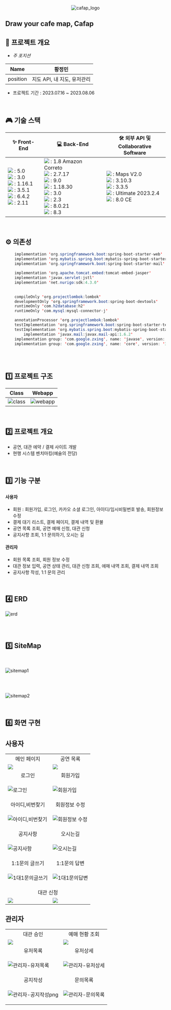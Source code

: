 <div align="center">
  
  ![cafap_logo](https://github.com/hjm8333/cafmap/assets/35636560/3f625030-6574-485a-aa7c-3fbe15d37f8f)

</div>

## Draw your cafe map, Cafap

## 🚀 프로젝트 개요
- *주 포지션*

|   Name   | 황정민 |
| :------: | --- |
| position | 지도 API, 내 지도, 유저관리 |

- 프로젝트 기간 : 2023.07.16 ~ 2023.08.06

<br> 

## 🎮 기술 스택

|   ✨ Front-End   | 💻 Back-End | 🛠 외부 API 및<br> Collaborative Software
| --- | --- | --- |
| <img src="https://img.shields.io/badge/html5-1572B6?style=flat&logo=html5&logoColor=white"/> : 5.0<br><img src="https://img.shields.io/badge/CSS3-1572B6?style=flat&logo=css3&logoColor=white"/> : 3.0<br><img src="https://img.shields.io/badge/javascript-F7DF1E?style=flat&logo=javascript&logoColor=white"/> : 1.16.1<br><img src="https://img.shields.io/badge/jQuery-0769AD?style=flat&logo=jQuery&logoColor=white"/> : 3.5.1<br><img src="https://img.shields.io/badge/FontAwesome-528DD7?style=flat&logo=Font Awesome&logoColor=white"/> : 6.4.2<br><img src="https://img.shields.io/badge/Sweetalert2-8e64a6?style=flat&logo=&logoColor=white"/> : 2.11 | <img src="https://img.shields.io/badge/OpenJDK-437291?style=flat&logo=OpenJDK&logoColor=white"/> : 1.8 Amazon Correto<br><img src="https://img.shields.io/badge/SpringBoot-6DB33F?style=flat&logo=Spring Boot&logoColor=white"/> : 2.7.17<br><img src="https://img.shields.io/badge/Apache Tomcat-F8DC75?style=flat&logo=apachetomcat&logoColor=black"/> : 9.0<br><img src="https://img.shields.io/badge/lombok-d00223?style=flat&logo=&logoColor=black"/> : 1.18.30<br><img src="https://img.shields.io/badge/Mybatis-0a0a0a?style=flat&logo=&logoColor=white"/> : 3.0<br><img src="https://img.shields.io/badge/JSP-007396?style=flat&logo=JSP&logoColor=white"/> : 2.3<br><img src="https://img.shields.io/badge/MySQL-4479A1?style=flat&logo=MySQL&logoColor=white"/> : 8.0.21<br><img src="https://img.shields.io/badge/Gradle-02303A?style=flat&logo=Gradle&logoColor=white"/> : 8.3 | <img src="https://img.shields.io/badge/Kakao-FFCD00?style=flat&logo=kakao&logoColor=white"/> : Maps V2.0<br><img src="https://img.shields.io/badge/GitHub-181717?style=flat&logo=GitHub&logoColor=white"/> : 3.10.3<br><img src="https://img.shields.io/badge/GitHub_Desktop-802790?style=flat&logo=GitHub&logoColor=white"/> : 3.3.5<br><img src="https://img.shields.io/badge/IntelliJ_IDEA-000000?style=flat&logo=IntelliJ IDEA&logoColor=white"/> : Ultimate 2023.2.4<br><img src="https://img.shields.io/badge/MySQL_Workbench-4479A1?style=flat&logo=MySQL&logoColor=white"/> : 8.0 CE |

<br>

## ⚙ 의존성
```java
	implementation 'org.springframework.boot:spring-boot-starter-web'
	implementation 'org.mybatis.spring.boot:mybatis-spring-boot-starter:2.3.1'
	implementation 'org.springframework.boot:spring-boot-starter-mail'
	
	implementation 'org.apache.tomcat.embed:tomcat-embed-jasper'
	implementation 'javax.servlet:jstl'
	implementation 'net.nurigo:sdk:4.3.0'
	
	
	compileOnly 'org.projectlombok:lombok'
	developmentOnly 'org.springframework.boot:spring-boot-devtools'
	runtimeOnly 'com.h2database:h2'
	runtimeOnly 'com.mysql:mysql-connector-j'

	annotationProcessor 'org.projectlombok:lombok'
	testImplementation 'org.springframework.boot:spring-boot-starter-test'
	testImplementation 'org.mybatis.spring.boot:mybatis-spring-boot-starter-test:2.3.1'
        implementation 'javax.mail:javax.mail-api:1.6.2'
	implementation group: 'com.google.zxing', name: 'javase', version: '3.5.0'
	implementation group: 'com.google.zxing', name: 'core', version: '3.5.0'
```

<br>
<br>

## 1️⃣ 프로젝트 구조 

|   Class   | Webapp |
| --- | --- |
| ![class](https://github.com/vgbhn37/HallOfArt/assets/121776914/8ecff777-95c9-4764-bf8f-8f64eb8eed46) | ![webapp](https://github.com/vgbhn37/HallOfArt/assets/121776914/df262030-cc9c-4390-a270-af20dc5d2ddc) |


  
<br>

## 2️⃣ 프로젝트 개요

* 공연, 대관 에약 / 결제 사이트 개발 
* 현행 시스템 벤치마킹(예술의 전당)

<br>

## 3️⃣ 기능 구분

#### 사용자
* 회원 : 회원가입, 로그인, 카카오 소셜 로그인, 아이디/임시비밀번호 발송, 회원정보 수정
* 결제 대기 리스트, 결제 페이지, 결제 내역 및 환불
* 공연 목록 조회, 공연 예매 신청, 대관 신청
* 공지사항 조회, 1:1 문의하기, 오시는 길
#### 관리자
* 회원 목록 조회, 회원 정보 수정
* 대관 정보 입력, 공연 상태 관리, 대관 신청 조회, 에매 내역 조회, 결제 내역 조회
* 공지사항 작성, 1:1 문의 관리

<br>

## 4️⃣ ERD
![erd](https://github.com/vgbhn37/HallOfArt/assets/121776914/8e49cd29-14bc-41d8-91ff-ad74c36f63d8)

<br>
<br>


## 5️⃣ SiteMap

<br>

![sitemap1](https://github.com/vgbhn37/HallOfArt/assets/121776914/205f2600-c4ed-487f-9e8f-75b498c4268f)


<br>
<br>

![sitemap2](https://github.com/vgbhn37/HallOfArt/assets/121776914/62e3f86a-8f83-4bef-bce7-e90164ce9621)


<br>

## 6️⃣ 화면 구현

## 사용자
<table>
<tr>
  <td align="center">메인 페이지</td>
  <td align="center">공연 목록</td>
</tr>
<tr>
  <td><img src="https://github.com/vgbhn37/HallOfArt/assets/136680186/ee1c877a-b338-4739-bf87-890f10c7b0dc"></td>
  <td><img src="https://github.com/vgbhn37/HallOfArt/assets/136680186/aef41825-aff2-4a07-b6d0-26267ec46542"></td>
</tr>

<tr>
  <td align="center">로그인</td>
  <td align="center">회원가입</td>
</tr>
<tr>
  <td>
      
![로그인](https://github.com/vgbhn37/HallOfArt/assets/35636560/31b20943-38ef-42d2-a095-5bc461c375b1)
      
  </td>
  <td>
      
![회원가입](https://github.com/vgbhn37/HallOfArt/assets/35636560/fbb20700-dab8-4836-9dd1-1ead602634f7)

  </td>
</tr>

<tr>
  <td align="center">아이디,비번찾기</td>
  <td align="center">회원정보 수정</td>
</tr>
<tr>
  <td>
	  
 ![아이디,비번찾기](https://github.com/vgbhn37/HallOfArt/assets/35636560/989f93b0-f580-4841-862c-38b7d76ecbe2)
      
  </td>
  <td>
	  
  ![회원정보 수정](https://github.com/vgbhn37/HallOfArt/assets/35636560/ad59dbe1-a5cf-401a-acf6-320804cc7604)
  
  </td>
</tr>

<tr>
  <td align="center">공지사항</td>
  <td align="center">오시는길</td>
</tr>
<tr>
  <td>
      
![공지사항](https://github.com/vgbhn37/HallOfArt/assets/35636560/30b58395-a427-4398-b8cf-1072ffde049f)
      
  </td>
  <td>
      
![오시는길](https://github.com/vgbhn37/HallOfArt/assets/35636560/e20f352e-aaec-4845-978d-69bfdc8b9bd4)

  </td>
</tr>

<tr>
  <td align="center">1:1문의 글쓰기</td>
  <td align="center">1:1문의 답변</td>
</tr>
<tr>
  <td>
	  
![1대1문의글쓰기](https://github.com/vgbhn37/HallOfArt/assets/35636560/96e6b1ec-31ed-4029-aabd-e39bfe1f69cc)
      
  </td>
  <td>
      
![1대1문의답변](https://github.com/vgbhn37/HallOfArt/assets/35636560/9bd5ec68-762f-47cd-8d99-39a6dc6d6c81)

  </td>
</tr>
 
<tr>
  <td colspan="2" align="center">대관 신청</td>
</tr>
<tr>
  <td><img src="https://github.com/vgbhn37/HallOfArt/assets/136680186/0052e8ae-28cb-472a-97ff-f39777ccf5d0"></td>
  <td><img src="https://github.com/vgbhn37/HallOfArt/assets/136680186/d6024062-4b5a-40e8-9c84-8e8fd659cff0"></td>
</tr>
</table>


## 관리자
<table>
<tr>
  <td align="center">대관 승인</td>
  <td align="center">예매 현황 조회</td>
</tr>
<tr>
  <td><img src="https://github.com/vgbhn37/HallOfArt/assets/136680186/f38d516a-7ffa-4ecb-bf67-5266a5ce4465"></td>
  <td><img src="https://github.com/vgbhn37/HallOfArt/assets/136680186/2050d361-f461-4cdf-8c9e-d3defc0c2a0e"></td>
</tr>

<tr>
  <td align="center">유저목록</td>
  <td align="center">유저상세</td>
</tr>
<tr>
  <td>
	  
![관리자-유저목록](https://github.com/vgbhn37/HallOfArt/assets/35636560/a7c10dcd-d37b-4193-857a-60a8cf2a4937)
      
  </td>
  <td>
      
![관리자-유저상세](https://github.com/vgbhn37/HallOfArt/assets/35636560/9b8b7c98-8797-4624-a87e-c088482b14c5)

  </td>
</tr>

<tr>
  <td align="center">공지작성</td>
  <td align="center">문의목록</td>
</tr>
<tr>
  <td>
	  
![관리자-공지작성png](https://github.com/vgbhn37/HallOfArt/assets/35636560/47485d50-3fa0-463c-bc4e-e9e60607819c)
      
  </td>
  <td>
	  
![관리자-문의목록](https://github.com/vgbhn37/HallOfArt/assets/35636560/516aed54-1ead-4cac-995c-d98f645f6a3f)

  </td>
</tr>

</table>


